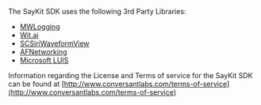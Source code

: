 The SayKit SDK uses the following 3rd Party Libraries:

- [MWLogging](https://github.com/MikeWeller/MWLogging)
- [Wit.ai](https://github.com/wit-ai/wit-ios-sdk/blob/master/LICENSE)
- [SCSiriWaveformView](https://github.com/stefanceriu/SCSiriWaveformView/blob/master/LICENSE)
- [AFNetworking](https://github.com/AFNetworking/AFNetworking/blob/master/LICENSE)
- [Microsoft LUIS](http://research.microsoft.com/en-us/UM/legal/Project_Oxford_Online_Services_Agreement_20151130.html)


Information regarding the License and Terms of service for the SayKit SDK can be found at
[http://www.conversantlabs.com/terms-of-service](http://www.conversantlabs.com/terms-of-service)